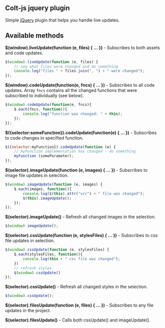 ## **Colt-js jquery plugin** 

Simple [jQuery](http://jquery.com/) plugin that helps you handle live updates.


## **Available methods**

**$(window).liveUpdate(function (e, files) { ... })** - Subscribes to both assets and code updates.

```javascript
$(window).liveUpdate(function (e, files) {
	// see what files were changed and do something
	console.log("files " + files.join(", ") + " were changed");
});
```

**$(window).codeUpdate(function(e, fncs) { ... })** - Subscribes to all code updates. Array `fncs` contains all the changed functions that were subscribed to individually (see below).

```javascript
$(window).codeUpdate(function(e, fncs){
    $.each(fncs, function(){
        console.log("function was changed: " + this);
    });
});
```

**$({selector:someFunction}).codeUpdate(function(e) { ... })** - Subscribes to code changes in specified function.

```javascript
$({selector:myFunction}).codeUpdate(function (e) {
	// myFunction implementation has changed - do something
	myFunction (someParameter);
});
```

**$(selector).imageUpdate(function (e, images) { ... })** - Subscribes to image file updates in selection.

```javascript
$(window).imageUpdate(function (e, images) {
    $.each(images, function(){
        console.log($(this).attr("src") + " file was changed");
        $(this).imageUpdate();
    });
});
```

**$(selector).imageUpdate()** - Refresh all changed images in the selection.

```javascript
$(window).imageUpdate();
```

**$(selector).cssUpdate(function (e, stylesFiles) { ... })** - Subscribes to css file updates in selection.

```javascript
$(window).cssUpdate(function (e, stylesFiles) {
    $.each(stylesFiles, function(){
        console.log(this + " css file was changed");
    })
    // refresh styles
    $(window).cssUpdate()
});
```

**$(selector).cssUpdate()** - Refresh all changed styles in the selection.

```javascript
$(window).cssUpdate();
```

**$(selector).filesUpdate(function (e, files) { ... })** - Subscribes to any file updates in the project.

**$(selector).filesUpdate()** - Calls both cssUpdate() and imageUpdate().
